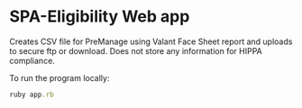 SPA-Eligibility Web app
=======================

Creates CSV file for PreManage using Valant Face Sheet report and uploads to secure ftp or download.  Does not store any information for HIPPA compliance.

To run the program locally:

```ruby
ruby app.rb
```
